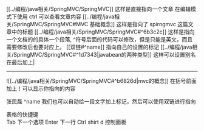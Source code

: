 [[../编程/java相关/SpringMVC/SpringMVC]]
这样是直接指向一个文章
在编辑模式下使用 ctrl 可以查看文章内容
[[../编程/java相关/SpringMVC/SpringMVC#MVC 基础概念]]
这样是指向了 spirngmvc 这篇文章中的标题
[[../编程/java相关/SpringMVC/SpringMVC#^6b3c2c]] 
这样是指向一个文档的的具体一个段落, ^符号后面的代码可以修改，但是只能是英文，而且需要修改后也要对应上。
[[双链#^name]]
指向自己的设置的标记
[[../编程/java相关/SpringMVC/SpringMVC#^1d7343|javabean的两种类型]]
这样可以设置别名在最后加上|



---


![[../编程/java相关/SpringMVC/SpringMVC#^b6826d|mvc的概念]]
在括号前面加上！可以显示你指向的内容



张民磊 ^name
我们也可以自动给一段文字加上标记，然后可以使用双链进行指向


表格的快捷键  
Tab 下一个选项 
Enter 下一行
Ctrl shirt d  控制面板